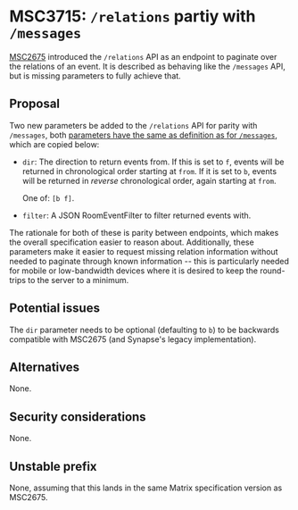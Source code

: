 # MSC3715: `/relations` partiy with `/messages`

[MSC2675](https://github.com/matrix-org/matrix-doc/pull/2675) introduced the
`/relations` API as an endpoint to paginate over the relations of an event. It
is described as behaving like the `/messages` API, but is missing parameters
to fully achieve that.


## Proposal

Two new parameters be added to the `/relations` API for parity with `/messages`,
both [parameters have the same as definition as for `/messages`](https://spec.matrix.org/v1.2/client-server-api/#get_matrixclientv3roomsroomidmessages),
which are copied below:

* `dir`: The direction to return events from. If this is set to `f`, events will
  be returned in chronological order starting at `from`. If it is set to `b`,
  events will be returned in *reverse* chronological order, again starting at `from`.

  One of: `[b f]`.
* `filter`:  A JSON RoomEventFilter to filter returned events with.

The rationale for both of these is parity between endpoints, which makes the
overall specification easier to reason about. Additionally, these parameters
make it easier to request missing relation information without needed to paginate
through known information -- this is particularly needed for mobile or
low-bandwidth devices where it is desired to keep the round-trips to the server
to a minimum.


## Potential issues

The `dir` parameter needs to be optional (defaulting to `b`) to be backwards
compatible with MSC2675 (and Synapse's legacy implementation).


## Alternatives

None.


## Security considerations

None.

## Unstable prefix

None, assuming that this lands in the same Matrix specification version as MSC2675.
